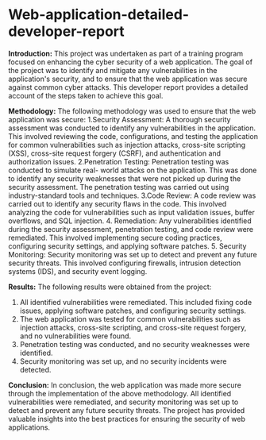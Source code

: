 # Web-application-detailed-developer-report

**Introduction:**
This project was undertaken as part of a training program focused on
enhancing the cyber security of a web application. The goal of the project was
to identify and mitigate any vulnerabilities in the application's security, and to
ensure that the web application was secure against common cyber attacks.
This developer report provides a detailed account of the steps taken to achieve
this goal.

**Methodology:**
The following methodology was used to ensure that the web application was
secure:
1.Security Assessment: A thorough security assessment was conducted to
identify any vulnerabilities in the application. This involved reviewing the
code, configurations, and testing the application for common vulnerabilities
such as injection attacks, cross-site scripting (XSS), cross-site request
forgery (CSRF), and authentication and authorization issues.
2.Penetration Testing: Penetration testing was conducted to simulate real-
world attacks on the application. This was done to identify any security
weaknesses that were not picked up during the security assessment. The
penetration testing was carried out using industry-standard tools and
techniques.
3.Code Review: A code review was carried out to identify any security flaws in
the code. This involved analyzing the code for vulnerabilities such as input
validation issues, buffer overflows, and SQL injection.
4. Remediation: Any vulnerabilities identified during the security assessment,
penetration testing, and code review were remediated. This involved
implementing secure coding practices, configuring security settings, and
applying software patches.
5. Security Monitoring: Security monitoring was set up to detect and prevent
any future security threats. This involved configuring firewalls, intrusion
detection systems (IDS), and security event logging.

**Results:**
The following results were obtained from the project:
1. All identified vulnerabilities were remediated. This included fixing code
issues, applying software patches, and configuring security settings.
2. The web application was tested for common vulnerabilities such as injection
attacks, cross-site scripting, and cross-site request forgery, and no
vulnerabilities were found.
3. Penetration testing was conducted, and no security weaknesses were
identified.
4. Security monitoring was set up, and no security incidents were detected.

**Conclusion:**
In conclusion, the web application was made more secure through the
implementation of the above methodology. All identified vulnerabilities were
remediated, and security monitoring was set up to detect and prevent any
future security threats. The project has provided valuable insights into the best
practices for ensuring the security of web applications.
